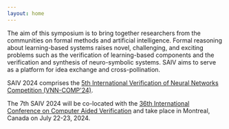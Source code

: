 ```yaml
---
layout: home
---
```

The aim of this symposium is to bring together researchers from the communities on formal methods and artificial intelligence. Formal reasoning about learning-based systems raises novel, challenging, and exciting problems such as the verification of learning-based components and the verification and synthesis of neuro-symbolic systems. SAIV aims to serve as a platform for idea exchange and cross-pollination.

SAIV 2024 comprises the [5th International Verification of Neural Networks Competition (VNN-COMP'24)](https://sites.google.com/view/vnn2024).

The 7th SAIV 2024 will be co-located with the [36th International Conference on Computer Aided Verification](http://i-cav.org/2024/) and take place in Montreal, Canada on July 22-23, 2024.
